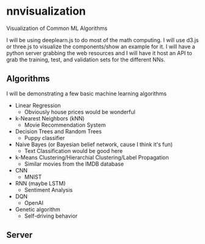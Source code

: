 # nnvisualization
Visualization of Common ML Algorithms

I will be using deeplearn.js to do most of the math computing. I will use d3.js
or three.js to visualize the components/show an example for it. I will have a
python server grabbing the web resources and I will have it host an API to grab
the training, test, and validation sets for the different NNs.

## Algorithms
I will be demonstrating a few basic machine learning algorithms
 * Linear Regression
    * Obviously house prices would be wonderful
 * k-Nearest Neighbors (kNN)
    * Movie Recommendation System
 * Decision Trees and Random Trees
    * Puppy classifier
 * Naive Bayes (or Bayesian belief network, cause I think it's fun)
    * Text Classification would be good here
 * k-Means Clustering/Hierarchial Clustering/Label Propagation
    * Similar movies from the IMDB database
 * CNN
    * MNIST
 * RNN (maybe LSTM)
    * Sentiment Analysis
 * DQN
    * OpenAI
 * Genetic algorithm
    * Self-driving behavior

## Server

